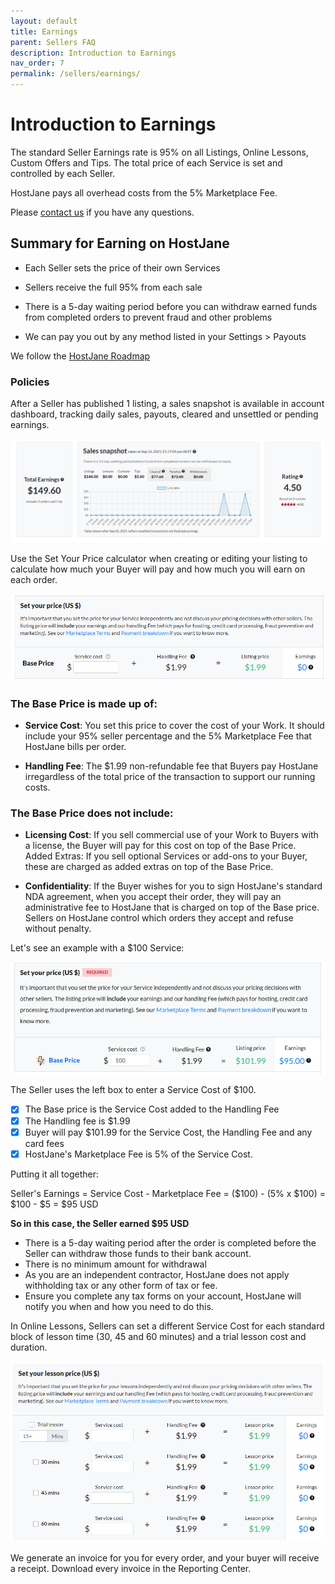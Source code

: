```yaml
---
layout: default
title: Earnings
parent: Sellers FAQ
description: Introduction to Earnings
nav_order: 7
permalink: /sellers/earnings/
---
```


# Introduction to Earnings

<span class="green">The standard Seller Earnings rate is 95% on all Listings, Online Lessons, Custom Offers and Tips. The total price of each Service is set and controlled by each Seller.</span>

<span class="blue">HostJane pays all overhead costs from the 5% Marketplace Fee.</span>

Please [contact us](https://www.hostjane.com/marketplace/contact) if you have any questions.

## Summary for Earning on HostJane

* Each Seller sets the price of their own Services

* Sellers receive the full 95% from each sale

* There is a 5-day waiting period before you can withdraw earned funds from completed orders to prevent fraud and other problems

* We can pay you out by any method listed in your Settings > Payouts

<span class="green">We follow the [HostJane Roadmap](/buyers/hostjane-roadmap/)</span>

### Policies

<span class="yellow">After a Seller has published 1 listing, a sales snapshot is available in account dashboard, tracking daily sales, payouts, cleared and unsettled or pending earnings.</span>

![](/assets/snapshot.png)

Use the Set Your Price calculator when creating or editing your listing to calculate how much your Buyer will pay and how much you will earn on each order.

![](/assets/calculator-clear.png)

### The Base Price is made up of:

* **Service Cost**: You set this price to cover the cost of your Work. It should include your 95% seller percentage and the 5% Marketplace Fee that HostJane bills per order.

* **Handling Fee**: The $1.99 non-refundable fee that Buyers pay HostJane irregardless of the total price of the transaction to support our running costs.

### The Base Price does not include:

* **Licensing Cost**: If you sell commercial use of your Work to Buyers with a license, the Buyer will pay for this cost on top of the Base Price. 
Added Extras: If you sell optional Services or add-ons to your Buyer, these are charged as added extras on top of the Base Price.

* **Confidentiality**: If the Buyer wishes for you to sign HostJane's standard NDA agreement, when you accept their order, they will pay an administrative fee to HostJane that is charged on top of the Base price. Sellers on HostJane control which orders they accept and refuse without penalty.

Let's see an example with a $100 Service:

![](/assets/calculator.png)

The Seller uses the left box to enter a Service Cost of $100. 

- [x] The Base price is the Service Cost added to the Handling Fee
- [x] The Handling fee is $1.99
- [x] Buyer will pay $101.99 for the Service Cost, the Handling Fee and any card fees
- [x] HostJane's Marketplace Fee is 5% of the Service Cost.

<span class="green">Putting it all together:</span>

Seller's Earnings = Service Cost - Marketplace Fee
= ($100) - (5% x $100)
= $100 - $5
= $95 USD

**So in this case, the Seller earned $95 USD**

- There is a 5-day waiting period after the order is completed before the Seller can withdraw those funds to their bank account.
- There is no minimum amount for withdrawal
- As you are an independent contractor, HostJane does not apply withholding tax or any other form of tax or fee.
- Ensure you complete any tax forms on your account, HostJane will notify you when and how you need to do this.

In Online Lessons, Sellers can set a different Service Cost for each standard block of lesson time (30, 45 and 60 minutes) and a trial lesson cost and duration.


![](/assets/calculator-lesson.png)

We generate an invoice for you for every order, and your buyer will receive a receipt. Download every invoice in the Reporting Center.